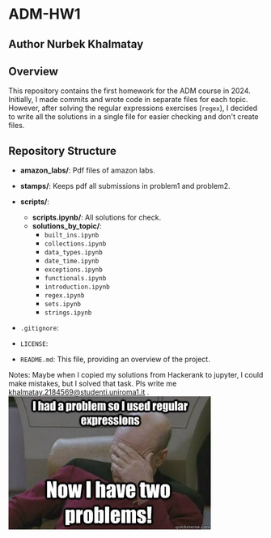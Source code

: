 # ADM-HW1
## Author Nurbek Khalmatay

## Overview

This repository contains the first homework for the ADM course in 2024. Initially, I made commits and wrote code in separate files for each topic. However, after solving the regular expressions exercises (`regex`), I decided to write all the solutions in a single file for easier checking and don't create files.
## Repository Structure

- **amazon_labs/**: Pdf files of amazon labs.
- **stamps/**: Keeps pdf all submissions in problem1 and problem2.
- **scripts/**:
    - **scripts.ipynb/**: All solutions for check.
  - **solutions_by_topic/**: 
    - `built_ins.ipynb`
    - `collections.ipynb`
    - `data_types.ipynb`
    - `date_time.ipynb`
    - `exceptions.ipynb`
    - `functionals.ipynb`
    - `introduction.ipynb`
    - `regex.ipynb`
    - `sets.ipynb`
    - `strings.ipynb`

- `.gitignore`: 
- `LICENSE`: 
- `README.md`: This file, providing an overview of the project.

Notes: Maybe when I copied my solutions from Hackerank to jupyter, I could make mistakes, but I solved that task. Pls write me khalmatay.2184569@studenti.uniroma1.it
.
![img.png](img.png)

